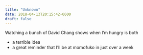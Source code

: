 ```yaml
---
title: "Unknown"
date: 2018-04-13T20:15:42-0600
draft: false
---
```


Watching a bunch of David Chang shows when I’m hungry is both
*   a terrible idea
*   a great reminder that I’ll be at momofuko in just over a week
